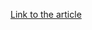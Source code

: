 [Link to the article](https://www.bleepingcomputer.com/news/security/cisa-warns-of-more-palo-alto-networks-bugs-exploited-in-attacks/)
